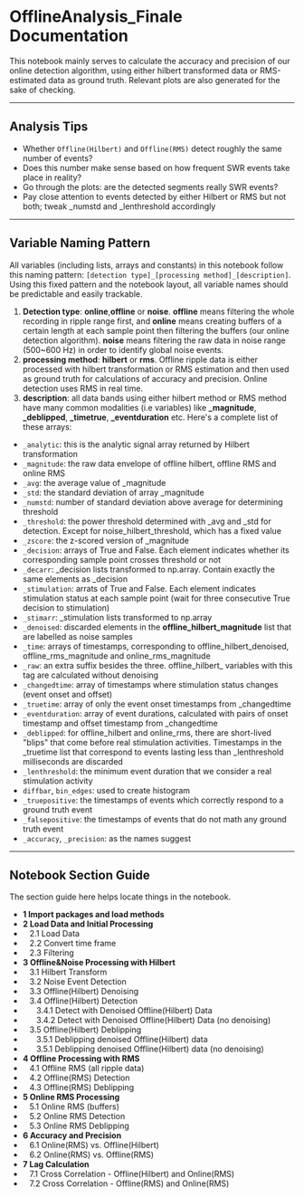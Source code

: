 # OfflineAnalysis_Finale Documentation

This notebook mainly serves to calculate the accuracy and precision of our online detection algorithm, using either hilbert transformed
data or RMS-estimated data as ground truth. Relevant plots are also generated for the sake of checking.

---

## Analysis Tips

- Whether ```Offline(Hilbert)``` and ```Offline(RMS)``` detect roughly the same number of events?
- Does this number make sense based on how frequent SWR events take place in reality?
- Go through the plots: are the detected segments really SWR events?
- Pay close attention to events detected by either Hilbert or RMS but not both; tweak _numstd and _lenthreshold accordingly

---

## Variable Naming Pattern

All variables (including lists, arrays and constants) in this notebook follow this naming pattern: ```[detection type]_[processing method]_[description]```.
Using this fixed pattern and the notebook layout, all variable names should be predictable and easily trackable.

1. **Detection type**: **online**,**offline** or **noise**. **offline** means filtering the whole recording in ripple range first, and 
**online** means creating buffers of a certain length at each sample point then filtering the buffers (our online detection algorithm).
**noise** means filtering the raw data in noise range (500~600 Hz) in order to identify global noise events. 
2. **processing method**: **hilbert** or **rms**. Offline ripple data is either processed with hilbert transformation or RMS estimation
and then used as ground truth for calculations of accuracy and precision. Online detection uses RMS in real time.
3. **description**: all data bands using either hilbert method or RMS method have many common modalities (i.e variables) like **_magnitude**,
**_deblipped**, **_timetrue**, **_eventduration** etc. Here's a complete list of these arrays:

- ```_analytic```: this is the analytic signal array returned by Hilbert transformation
- ```_magnitude```: the raw data envelope of offline hilbert, offline RMS and online RMS
- ```_avg```: the average value of _magnitude
- ```_std```: the standard deviation of array _magnitude
- ```_numstd```: number of standard deviation above average for determining threshold
- ```_threshold```: the power threshold determined with _avg and _std for detection. Except for noise_hilbert_threshold, which has a fixed
 value
- ```_zscore```: the z-scored version of _magnitude
- ```_decision```: arrays of True and False. Each element indicates whether its corresponding sample point crosses threshold or not
- ```_decarr```: _decision lists transformed to np.array. Contain exactly the same elements as _decision
- ```_stimulation```: arrats of True and False. Each element indicates stimulation status at each sample point (wait for three consecutive
 True decision to stimulation)
- ```_stimarr```: _stimulation lists transformed to np.array
- ```_denoised```: discarded elements in the **offline_hilbert_magnitude** list that are labelled as noise samples
- ```_time```: arrays of timestamps, corresponding to offline_hilbert_denoised, offline_rms_magnitude and online_rms_magnitude
- ```_raw```: an extra suffix besides the three. offline_hilbert_ variables with this tag are calculated without denoising
- ```_changedtime```: array of timestamps where stimulation status changes (event onset and offset)
- ```_truetime```: array of only the event onset timestamps from _changedtime
- ```_eventduration```: array of event durations, calculated with pairs of onset timestamp and offset timestamp from _changedtime
- ```_deblipped```: for offline_hilbert and online_rms, there are short-lived "blips" that come before real stimulation activities. 
Timestamps in the _truetime list that correspond to events lasting less than _lenthreshold milliseconds are discarded
- ```_lenthreshold```: the minimum event duration that we consider a real stimulation activity
- ```diffbar```, ```bin_edges```: used to create histogram
- ```_truepositive```: the timestamps of events which correctly respond to a ground truth event
- ```_falsepositive```: the timestamps of events that do not math any ground truth event
- ```_accuracy```, ```_precision```: as the names suggest

--- 

## Notebook Section Guide

The section guide here helps locate things in the notebook. 

- **1 Import packages and load methods**
- **2 Load Data and Initial Processing**
- &nbsp;&nbsp;&nbsp;2.1 Load Data
- &nbsp;&nbsp;&nbsp;2.2 Convert time frame
- &nbsp;&nbsp;&nbsp;2.3 Filtering
- **3 Offline&Noise Processing with Hilbert**
- &nbsp;&nbsp;&nbsp;3.1 Hilbert Transform
- &nbsp;&nbsp;&nbsp;3.2 Noise Event Detection
- &nbsp;&nbsp;&nbsp;3.3 Offline(Hilbert) Denoising
- &nbsp;&nbsp;&nbsp;3.4 Offline(Hilbert) Detection
- &nbsp;&nbsp;&nbsp;&nbsp;&nbsp;&nbsp;3.4.1 Detect with Denoised Offline(Hilbert) Data
- &nbsp;&nbsp;&nbsp;&nbsp;&nbsp;&nbsp;3.4.2 Detect with Denoised Offline(Hilbert) Data (no denoising)
- &nbsp;&nbsp;&nbsp;3.5 Offline(Hilbert) Deblipping
- &nbsp;&nbsp;&nbsp;&nbsp;&nbsp;&nbsp;3.5.1 Deblipping denoised Offline(Hilbert) data
- &nbsp;&nbsp;&nbsp;&nbsp;&nbsp;&nbsp;3.5.1 Deblipping denoised Offline(Hilbert) data (no denoising)
- **4 Offline Processing with RMS**
- &nbsp;&nbsp;&nbsp;4.1 Offline RMS (all ripple data)
- &nbsp;&nbsp;&nbsp;4.2 Offline(RMS) Detection
- &nbsp;&nbsp;&nbsp;4.3 Offline(RMS) Deblipping
- **5 Online RMS Processing**
- &nbsp;&nbsp;&nbsp;5.1 Online RMS (buffers)
- &nbsp;&nbsp;&nbsp;5.2 Online RMS Detection
- &nbsp;&nbsp;&nbsp;5.3 Online RMS Deblipping
- **6 Accuracy and Precision**
- &nbsp;&nbsp;&nbsp;6.1 Online(RMS) vs. Offline(Hilbert)
- &nbsp;&nbsp;&nbsp;6.2 Online(RMS) vs. Offline(RMS)
- **7 Lag Calculation**
- &nbsp;&nbsp;&nbsp;7.1 Cross Correlation - Offline(Hilbert) and Online(RMS)
- &nbsp;&nbsp;&nbsp;7.2 Cross Correlation - Offline(RMS) and Online(RMS)
